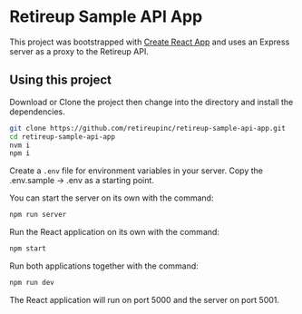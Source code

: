 # Retireup Sample API App

This project was bootstrapped with [Create React App](https://github.com/facebookincubator/create-react-app) and uses an Express server as a proxy to the Retireup API.

## Using this project

Download or Clone the project then change into the directory and install the dependencies.

```bash
git clone https://github.com/retireupinc/retireup-sample-api-app.git
cd retireup-sample-api-app
nvm i
npm i
```

Create a `.env` file for environment variables in your server.
Copy the .env.sample -> .env as a starting point.

You can start the server on its own with the command:

```bash
npm run server
```

Run the React application on its own with the command:

```bash
npm start
```

Run both applications together with the command:

```bash
npm run dev
```

The React application will run on port 5000 and the server on port 5001.

